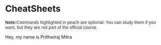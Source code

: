 # CheatSheets

<p style="font-family: Arial, sans-serif; font-size: 14px; color: #333;">
  <strong>Note:</strong>Commands highlighted in peach are optional. You can study them if you want, but they are not part of the official course.
</p>
Hey, my name is Prithwiraj Mitra
